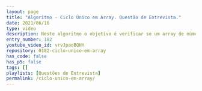 ```yaml
---
layout: page
title: "Algoritmo - Ciclo Único em Array. Questão de Entrevista."
date: 2021/06/16
type: video
description: Neste algoritmo o objetivo é verificar se um array de números contém um ciclo único.
entry_number: 182
youtube_video_id: vrvJpaoBQHY
repository: 0182-ciclo-unico-em-array
has_code: false
has_p5: false
tags: []
playlists: [Questões de Entrevista]
permalink: /ciclo-unico-em-array/
---
```

